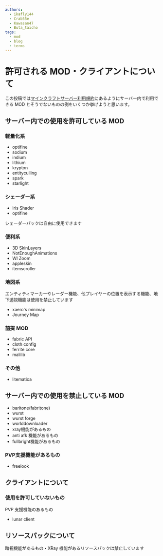 ```yaml
---
authors:
  - ikafly144
  - Crab55e
  - Kawasan47
  - Buta_taicho
tags:
  - mod
  - blog
  - terms
---
```


# 許可される MOD・クライアントについて

この投稿では[マインクラフトサーバー利用規約](/minecraft#modクライアントについて)にあるようにサーバー内で利用できる MOD とそうでないものの例をいくつか挙げようと思います。

<!--truncate-->

## サーバー内での使用を許可している MOD

### 軽量化系

- optifine
- sodium
- indium
- lithium
- krypton
- entityculling
- spark
- starlight

### シェーダー系

- Iris Shader
- optifine

シェーダーパックは自由に使用できます

### 便利系

- 3D SkinLayers
- NotEnoughAnimations
- WI Zoom
- appleskin
- itemscroller

### 地図系

エンティティマーカーやレーダー機能、他プレイヤーの位置を表示する機能、地下透視機能は使用を禁止しています

- xaero's minimap
- Journey Map

### 前提 MOD

- fabric API
- cloth config
- ferrite core
- malilib

### その他

- litematica

## サーバー内での使用を禁止している MOD

- baritone(fabritone)
- wurst
- wurst forge
- worlddownloader
- xray機能があるもの
- anti afk 機能があるもの
- fullbright機能があるもの

### PVP支援機能があるもの

- freelook

## クライアントについて

### 使用を許可していないもの

PVP 支援機能のあるもの

- lunar client <!-- これは確実にPVPクライアントでしょ -->

<!-- どう線切りするかな？　　 -->
<!-- 私も今どこら辺までかな～って思ってた -->
<!-- フェザーなぁ... -->
<!-- それは絶対にPVPのやつだからいいかと思います -->

## リソースパックについて

暗視機能があるもの・XRay 機能があるリソースパックは禁止しています

